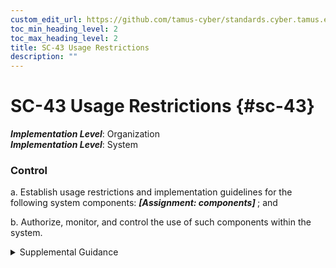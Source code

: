 ```yaml
---
custom_edit_url: https://github.com/tamus-cyber/standards.cyber.tamus.edu/tree/main/static/content/tamus.edu/TAMUS_profile.xml
toc_min_heading_level: 2
toc_max_heading_level: 2
title: SC-43 Usage Restrictions
description: ""
---
```


# SC-43 Usage Restrictions {#sc-43}

_**Implementation Level**_: Organization\
_**Implementation Level**_: System

### Control

a. Establish usage restrictions and implementation guidelines for the following system components: <strong> <em>[Assignment: components]</em> </strong> ; and

b. Authorize, monitor, and control the use of such components within the system.

<details>
  <summary>Supplemental Guidance</summary>

Usage restrictions apply to all system components including but not limited to mobile code, mobile devices, wireless access, and wired and wireless peripheral components (e.g., copiers, printers, scanners, optical devices, and other similar technologies). The usage restrictions and implementation guidelines are based on the potential for system components to cause damage to the system and help to ensure that only authorized system use occurs.

</details>

